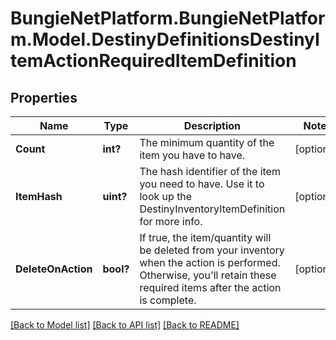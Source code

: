# BungieNetPlatform.BungieNetPlatform.Model.DestinyDefinitionsDestinyItemActionRequiredItemDefinition
## Properties

Name | Type | Description | Notes
------------ | ------------- | ------------- | -------------
**Count** | **int?** | The minimum quantity of the item you have to have. | [optional] 
**ItemHash** | **uint?** | The hash identifier of the item you need to have. Use it to look up the DestinyInventoryItemDefinition for more info. | [optional] 
**DeleteOnAction** | **bool?** | If true, the item/quantity will be deleted from your inventory when the action is performed. Otherwise, you&#39;ll retain these required items after the action is complete. | [optional] 

[[Back to Model list]](../README.md#documentation-for-models) [[Back to API list]](../README.md#documentation-for-api-endpoints) [[Back to README]](../README.md)

